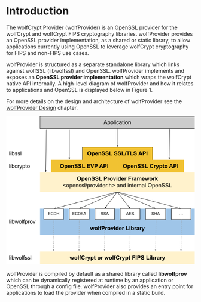 # Introduction

The wolfCrypt Provider (wolfProvider) is an OpenSSL provider for the wolfCrypt and wolfCrypt FIPS cryptography libraries. wolfProvider provides an OpenSSL provider implementation, as a shared or static library, to allow applications currently using OpenSSL to leverage wolfCrypt cryptography for FIPS and non-FIPS use cases.

wolfProvider is structured as a separate standalone library which links against wolfSSL (libwolfssl) and OpenSSL. wolfProvider implements and exposes an **OpenSSL provider implementation** which wraps the wolfCrypt native API internally. A high-level diagram of wolfProvider and how it relates to applications and OpenSSL is displayed below in Figure 1.

For more details on the design and architecture of wolfProvider see the [wolfProvider Design](chapter09.md) chapter.


![wolfProvider Overview](../png/wolfprovider_overview.png)

wolfProvider is compiled by default as a shared library called **libwolfprov** which can be dynamically registered at runtime by an application or OpenSSL through a config file. wolfProvider also provides an entry point for applications to load the provider when compiled in a static build.
